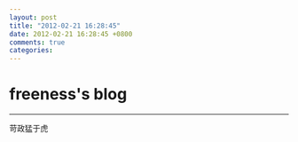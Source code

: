 ```yaml
---
layout: post
title: "2012-02-21 16:28:45"
date: 2012-02-21 16:28:45 +0800
comments: true
categories: 
---
```


# freeness's blog

----------

>
苛政猛于虎